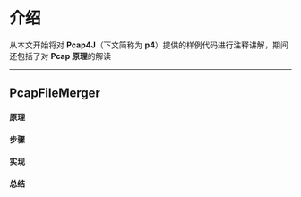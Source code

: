 介绍
======

从本文开始将对 **Pcap4J**（下文简称为 **p4**）提供的样例代码进行注释讲解，期间还包括了对 **Pcap 原理**的解读

****

PcapFileMerger
------

#### 原理 #####

#### 步骤 #####

#### 实现 #####

#### 总结 #####
